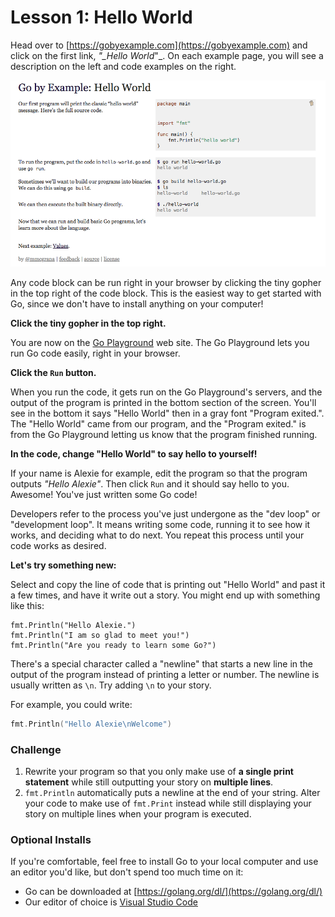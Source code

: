 # Lesson 1: Hello World

Head over to [https://gobyexample.com](https://gobyexample.com) and click on the first link, _"\_Hello World_"\_.  On each example page, you will see a description on the left and code examples on the right.

![](/assets/gbe-hello-world.png)

Any code block can be run right in your browser by clicking the tiny gopher in the top right of the code block. This is the easiest way to get started with Go, since we don't have to install anything on your computer!

**Click the tiny gopher in the top right.**

You are now on the [Go Playground](https://play.golang.org/) web site. The Go Playground lets you run Go code easily, right in your browser.

**Click the **`Run`** button.**

When you run the code, it gets run on the Go Playground's servers, and the output of the program is printed in the bottom section of the screen. You'll see in the bottom it says "Hello World" then in a gray font "Program exited.". The "Hello World" came from our program, and the "Program exited." is from the Go Playground letting us know that the program finished running.

**In the code, change "Hello World" to say hello to yourself!**

If your name is Alexie for example, edit the program so that the program outputs _"Hello Alexie"_. Then click `Run` and it should say hello to you. Awesome! You've just written some Go code!

Developers refer to the process you've just undergone as the "dev loop" or "development loop". It means writing some code, running it to see how it works, and deciding what to do next. You repeat this process until your code works as desired.

**Let's try something new:**

Select and copy the line of code that is printing out "Hello World" and past it a few times, and have it write out a story. You might end up with something like this:

```
fmt.Println("Hello Alexie.")
fmt.Println("I am so glad to meet you!")
fmt.Println("Are you ready to learn some Go?")
```

There's a special character called a "newline" that starts a new line in the output of the program instead of printing a letter or number. The newline is usually written as `\n`. Try adding `\n` to your story.

For example, you could write:

```Go
fmt.Println("Hello Alexie\nWelcome")
```

### Challenge

1. Rewrite your program so that you only make use of **a single print statement** while still outputting your story on **multiple lines**.
2. `fmt.Println` automatically puts a newline at the end of your string. Alter your code to make use of `fmt.Print` instead while still displaying your story on multiple lines when your program is executed.

### Optional Installs

If you're comfortable, feel free to install Go to your local computer and use an editor you'd like, but don't spend too much time on it:

* Go can be downloaded at [https://golang.org/dl/](https://golang.org/dl/)
* Our editor of choice is [Visual Studio Code](https://code.visualstudio.com/)



